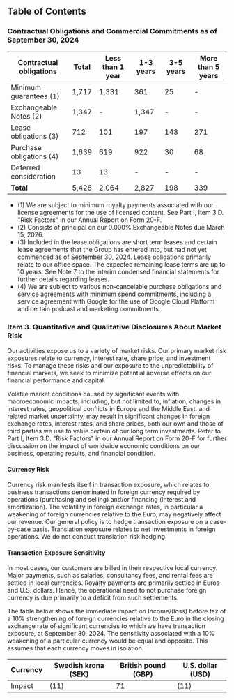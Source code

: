 ## Table of Contents

### Contractual Obligations and Commercial Commitments as of September 30, 2024

| Contractual obligations | Total | Less than 1 year | 1-3 years | 3-5 years | More than 5 years |
|-------------------------|-------|------------------|-----------|-----------|------------------|
| Minimum guarantees (1)  | 1,717 | 1,331            | 361       | 25        | -                |
| Exchangeable Notes (2)  | 1,347 | -                | 1,347     | -         | -                |
| Lease obligations (3)   | 712   | 101              | 197       | 143       | 271              |
| Purchase obligations (4)| 1,639 | 619              | 922       | 30        | 68               |
| Deferred consideration  | 13    | 13               | -         | -         | -                |
| **Total**               | 5,428 | 2,064            | 2,827     | 198       | 339              |

- (1) We are subject to minimum royalty payments associated with our license agreements for the use of licensed content. See Part I, Item 3.D. "Risk Factors" in our Annual Report on Form 20-F.
- (2) Consists of principal on our 0.000% Exchangeable Notes due March 15, 2026.
- (3) Included in the lease obligations are short term leases and certain lease agreements that the Group has entered into, but had not yet commenced as of September 30, 2024. Lease obligations primarily relate to our office space. The expected remaining lease terms are up to 10 years. See Note 7 to the interim condensed financial statements for further details regarding leases.
- (4) We are subject to various non-cancelable purchase obligations and service agreements with minimum spend commitments, including a service agreement with Google for the use of Google Cloud Platform and certain podcast and marketing commitments.

### Item 3. Quantitative and Qualitative Disclosures About Market Risk

Our activities expose us to a variety of market risks. Our primary market risk exposures relate to currency, interest rate, share price, and investment risks. To manage these risks and our exposure to the unpredictability of financial markets, we seek to minimize potential adverse effects on our financial performance and capital.

Volatile market conditions caused by significant events with macroeconomic impacts, including, but not limited to, inflation, changes in interest rates, geopolitical conflicts in Europe and the Middle East, and related market uncertainty, may result in significant changes in foreign exchange rates, interest rates, and share prices, both our own and those of third parties we use to value certain of our long term investments. Refer to Part I, Item 3.D. "Risk Factors" in our Annual Report on Form 20-F for further discussion on the impact of worldwide economic conditions on our business, operating results, and financial condition.

#### Currency Risk

Currency risk manifests itself in transaction exposure, which relates to business transactions denominated in foreign currency required by operations (purchasing and selling) and/or financing (interest and amortization). The volatility in foreign exchange rates, in particular a weakening of foreign currencies relative to the Euro, may negatively affect our revenue. Our general policy is to hedge transaction exposure on a case-by-case basis. Translation exposure relates to net investments in foreign operations. We do not conduct translation risk hedging.

#### Transaction Exposure Sensitivity

In most cases, our customers are billed in their respective local currency. Major payments, such as salaries, consultancy fees, and rental fees are settled in local currencies. Royalty payments are primarily settled in Euros and U.S. dollars. Hence, the operational need to not purchase foreign currency is due primarily to a deficit from such settlements.

The table below shows the immediate impact on Income/(loss) before tax of a 10% strengthening of foreign currencies relative to the Euro in the closing exchange rate of significant currencies to which we have transaction exposure, at September 30, 2024. The sensitivity associated with a 10% weakening of a particular currency would be equal and opposite. This assumes that each currency moves in isolation.

| Currency | Swedish krona (SEK) | British pound (GBP) | U.S. dollar (USD) |
|----------|---------------------|---------------------|-------------------|
| Impact   | (11)                | 71                  | (11)              |